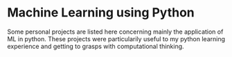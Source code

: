 # Machine Learning using Python
Some personal projects are listed here concerning mainly the application of ML in python.
These projects were particularily useful to my python learning experience and getting to grasps with computational thinking.
